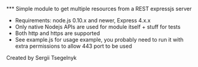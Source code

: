 *** Simple module to get multiple resources from a REST expressjs server

* Requirements: node.js 0.10.x and newer, Express 4.x.x
* Only native Nodejs APIs are used for module itself + stuff for tests
* Both http and https are supported
* See example.js for usage example, you probably need to run it with extra permissions to allow 443 port to be used

Created by Sergii Tsegelnyk